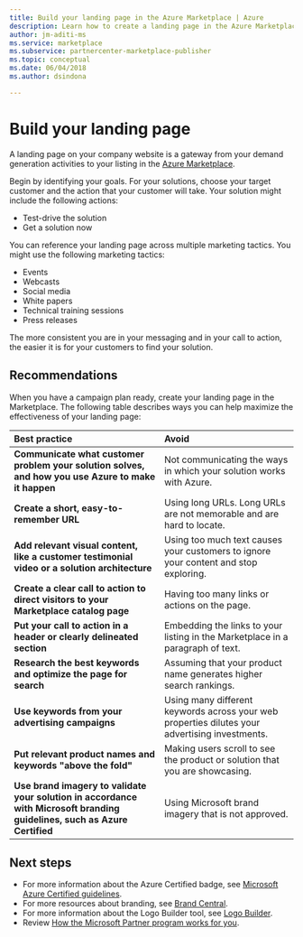 ```yaml
---
title: Build your landing page in the Azure Marketplace | Azure
description: Learn how to create a landing page in the Azure Marketplace and Microsoft AppSource, for app and service publishers.
author: jm-aditi-ms
ms.service: marketplace
ms.subservice: partnercenter-marketplace-publisher
ms.topic: conceptual
ms.date: 06/04/2018
ms.author: dsindona

---
```


# Build your landing page

A landing page on your company website is a gateway from your demand generation activities to your listing in the [Azure Marketplace](https://azuremarketplace.microsoft.com).

Begin by identifying your goals. For your solutions, choose your target customer and the action that your customer will take. Your solution might include the following actions:
*   Test-drive the solution
*   Get a solution now

You can reference your landing page across multiple marketing tactics. You might use the following marketing tactics: 
*   Events
*   Webcasts
*   Social media
*   White papers
*   Technical training sessions
*   Press releases

The more consistent you are in your messaging and in your call to action, the easier it is for your customers to find your solution.

## Recommendations

When you have a campaign plan ready, create your landing page in the Marketplace. The following table describes ways you can help maximize the effectiveness of your landing page: 

| Best practice | Avoid |
|:--- |:--- |
| **Communicate what customer problem your solution solves, and how you use Azure to make it happen** | Not communicating the ways in which your solution works with Azure. |
| **Create a short, easy-to-remember URL** | Using long URLs. Long URLs are not memorable and are hard to locate. |
| **Add relevant visual content, like a customer testimonial video or a solution architecture** | Using too much text causes your customers to ignore your content and stop exploring.|
| **Create a clear call to action to direct visitors to your Marketplace catalog page** | Having too many links or actions on the page. |
| **Put your call to action in a header or clearly delineated section** | Embedding the links to your listing in the Marketplace in a paragraph of text. |
| **Research the best keywords and optimize the page for search** | Assuming that your product name generates higher search rankings. |
| **Use keywords from your advertising campaigns** | Using many different keywords across your web properties dilutes your advertising investments. |
| **Put relevant product names and keywords "above the fold"** | Making users scroll to see the product or solution that you are showcasing. |
| **Use brand imagery to validate your solution in accordance with Microsoft branding guidelines, such as Azure Certified** | Using Microsoft brand imagery that is not approved. |

## Next steps

*   For more information about the Azure Certified badge, see [Microsoft Azure Certified guidelines](https://azure.microsoft.com/support/legal/marketplace/certified-guidelines).
*   For more resources about branding, see [Brand Central](https://microsoft.sharepoint.com/teams/brandcentral).
*   For more information about the Logo Builder tool, see [Logo Builder](https://logobuilder.partner.microsoft.com).
*   Review [How the Microsoft Partner program works for you](https://partner.microsoft.com/membership/how-it-works).

